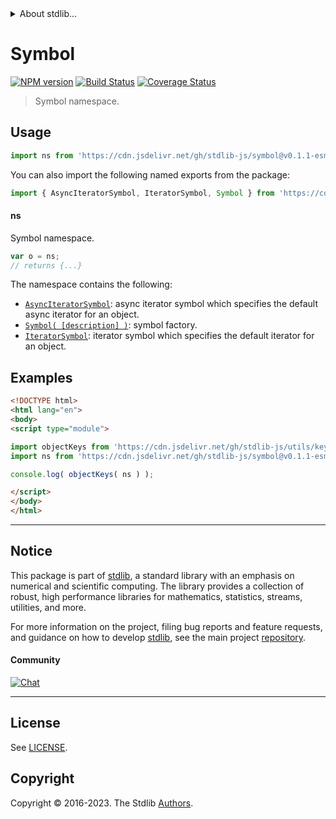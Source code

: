 <!--

@license Apache-2.0

Copyright (c) 2021 The Stdlib Authors.

Licensed under the Apache License, Version 2.0 (the "License");
you may not use this file except in compliance with the License.
You may obtain a copy of the License at

   http://www.apache.org/licenses/LICENSE-2.0

Unless required by applicable law or agreed to in writing, software
distributed under the License is distributed on an "AS IS" BASIS,
WITHOUT WARRANTIES OR CONDITIONS OF ANY KIND, either express or implied.
See the License for the specific language governing permissions and
limitations under the License.

-->


<details>
  <summary>
    About stdlib...
  </summary>
  <p>We believe in a future in which the web is a preferred environment for numerical computation. To help realize this future, we've built stdlib. stdlib is a standard library, with an emphasis on numerical and scientific computation, written in JavaScript (and C) for execution in browsers and in Node.js.</p>
  <p>The library is fully decomposable, being architected in such a way that you can swap out and mix and match APIs and functionality to cater to your exact preferences and use cases.</p>
  <p>When you use stdlib, you can be absolutely certain that you are using the most thorough, rigorous, well-written, studied, documented, tested, measured, and high-quality code out there.</p>
  <p>To join us in bringing numerical computing to the web, get started by checking us out on <a href="https://github.com/stdlib-js/stdlib">GitHub</a>, and please consider <a href="https://opencollective.com/stdlib">financially supporting stdlib</a>. We greatly appreciate your continued support!</p>
</details>

# Symbol

[![NPM version][npm-image]][npm-url] [![Build Status][test-image]][test-url] [![Coverage Status][coverage-image]][coverage-url] <!-- [![dependencies][dependencies-image]][dependencies-url] -->

> Symbol namespace.



<section class="usage">

## Usage

```javascript
import ns from 'https://cdn.jsdelivr.net/gh/stdlib-js/symbol@v0.1.1-esm/index.mjs';
```

You can also import the following named exports from the package:

```javascript
import { AsyncIteratorSymbol, IteratorSymbol, Symbol } from 'https://cdn.jsdelivr.net/gh/stdlib-js/symbol@v0.1.1-esm/index.mjs';
```

#### ns

Symbol namespace.

```javascript
var o = ns;
// returns {...}
```

The namespace contains the following:

<!-- <toc pattern="*"> -->

<div class="namespace-toc">

-   <span class="signature">[`AsyncIteratorSymbol`][@stdlib/symbol/async-iterator]</span><span class="delimiter">: </span><span class="description">async iterator symbol which specifies the default async iterator for an object.</span>
-   <span class="signature">[`Symbol( [description] )`][@stdlib/symbol/ctor]</span><span class="delimiter">: </span><span class="description">symbol factory.</span>
-   <span class="signature">[`IteratorSymbol`][@stdlib/symbol/iterator]</span><span class="delimiter">: </span><span class="description">iterator symbol which specifies the default iterator for an object.</span>

</div>

<!-- </toc> -->

</section>

<!-- /.usage -->

<section class="examples">

## Examples

<!-- TODO: better examples -->

<!-- eslint no-undef: "error" -->

```html
<!DOCTYPE html>
<html lang="en">
<body>
<script type="module">

import objectKeys from 'https://cdn.jsdelivr.net/gh/stdlib-js/utils/keys@esm/index.mjs';
import ns from 'https://cdn.jsdelivr.net/gh/stdlib-js/symbol@v0.1.1-esm/index.mjs';

console.log( objectKeys( ns ) );

</script>
</body>
</html>
```

</section>

<!-- /.examples -->

<!-- Section for related `stdlib` packages. Do not manually edit this section, as it is automatically populated. -->

<section class="related">

</section>

<!-- /.related -->

<!-- Section for all links. Make sure to keep an empty line after the `section` element and another before the `/section` close. -->


<section class="main-repo" >

* * *

## Notice

This package is part of [stdlib][stdlib], a standard library with an emphasis on numerical and scientific computing. The library provides a collection of robust, high performance libraries for mathematics, statistics, streams, utilities, and more.

For more information on the project, filing bug reports and feature requests, and guidance on how to develop [stdlib][stdlib], see the main project [repository][stdlib].

#### Community

[![Chat][chat-image]][chat-url]

---

## License

See [LICENSE][stdlib-license].


## Copyright

Copyright &copy; 2016-2023. The Stdlib [Authors][stdlib-authors].

</section>

<!-- /.stdlib -->

<!-- Section for all links. Make sure to keep an empty line after the `section` element and another before the `/section` close. -->

<section class="links">

[npm-image]: http://img.shields.io/npm/v/@stdlib/symbol.svg
[npm-url]: https://npmjs.org/package/@stdlib/symbol

[test-image]: https://github.com/stdlib-js/symbol/actions/workflows/test.yml/badge.svg?branch=v0.1.1
[test-url]: https://github.com/stdlib-js/symbol/actions/workflows/test.yml?query=branch:v0.1.1

[coverage-image]: https://img.shields.io/codecov/c/github/stdlib-js/symbol/main.svg
[coverage-url]: https://codecov.io/github/stdlib-js/symbol?branch=main

<!--

[dependencies-image]: https://img.shields.io/david/stdlib-js/symbol.svg
[dependencies-url]: https://david-dm.org/stdlib-js/symbol/main

-->

[chat-image]: https://img.shields.io/gitter/room/stdlib-js/stdlib.svg
[chat-url]: https://app.gitter.im/#/room/#stdlib-js_stdlib:gitter.im

[stdlib]: https://github.com/stdlib-js/stdlib

[stdlib-authors]: https://github.com/stdlib-js/stdlib/graphs/contributors

[umd]: https://github.com/umdjs/umd
[es-module]: https://developer.mozilla.org/en-US/docs/Web/JavaScript/Guide/Modules

[deno-url]: https://github.com/stdlib-js/symbol/tree/deno
[umd-url]: https://github.com/stdlib-js/symbol/tree/umd
[esm-url]: https://github.com/stdlib-js/symbol/tree/esm
[branches-url]: https://github.com/stdlib-js/symbol/blob/main/branches.md

[stdlib-license]: https://raw.githubusercontent.com/stdlib-js/symbol/main/LICENSE

<!-- <toc-links> -->

[@stdlib/symbol/async-iterator]: https://github.com/stdlib-js/symbol/tree/main/async-iterator

[@stdlib/symbol/ctor]: https://github.com/stdlib-js/symbol/tree/main/ctor

[@stdlib/symbol/iterator]: https://github.com/stdlib-js/symbol/tree/main/iterator

<!-- </toc-links> -->

</section>

<!-- /.links -->
